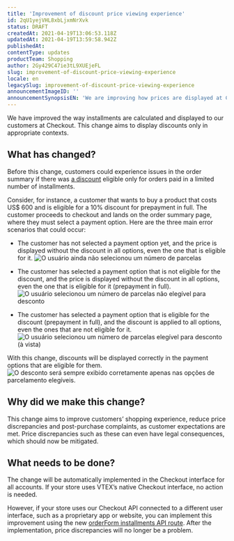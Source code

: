 ```yaml
---
title: 'Improvement of discount price viewing experience'
id: 2qU1yejVHL8xbLjxmNrXvk
status: DRAFT
createdAt: 2021-04-19T13:06:53.118Z
updatedAt: 2021-04-19T13:59:58.942Z
publishedAt: 
contentType: updates
productTeam: Shopping
author: 2Gy429C47ie3tL9XUEjeFL
slug: improvement-of-discount-price-viewing-experience
locale: en
legacySlug: improvement-of-discount-price-viewing-experience
announcementImageID: ''
announcementSynopsisEN: 'We are improving how prices are displayed at Checkout when discounts apply only to limited number of installments.'
---
```


We have improved the way installments are calculated and displayed to our customers at Checkout. This change aims to display discounts only in appropriate contexts.

## What has changed?

Before this change, customers could experience issues in the order summary if there was [a discount](https://developers.vtex.com/vtex-developer-docs/docs/using-checkout-api-to-set-a-discount) eligible only for orders paid in a limited number of installments.

Consider, for instance, a customer that wants to buy a product that costs US$ 600 and is eligible for a 10% discount for prepayment in full. The customer proceeds to checkout and lands on the order summary page, where they must select a payment option. Here are the three main error scenarios that could occur:

- The customer has not selected a payment option yet, and the price is displayed without the discount in all options, even the one that is eligible for it.
![O usuário ainda não selecionou um número de parcelas](https://images.ctfassets.net/alneenqid6w5/4dFdvU6HcZGvBWSpr0VI04/fe470a5050d3c66d98b21d978f968036/image6.png)

- The customer has selected a payment option that is not eligible for the discount, and the price is displayed without the discount in all options, even the one that is eligible for it (prepayment in full).
![O usuário selecionou um número de parcelas não elegível para desconto](https://images.ctfassets.net/alneenqid6w5/nY13uDOX3JBOJvCN5Oj2i/d931d2d73ffb7f1b8c8ddbf7310b7bc9/image8.png)

- The customer has selected a payment option that is eligible for the discount (prepayment in full), and the discount is applied to all options, even the ones that are not eligible for it.
![O usuário selecionou um número de parcelas elegível para desconto (à vista)](https://images.ctfassets.net/alneenqid6w5/3hRThIcKzoGWirn17UIXqV/bd64d486417ca73e2d510fc03e4ddd05/image2.png)

With this change, discounts will be displayed correctly in the payment options that are eligible for them.
![O desconto será sempre exibido corretamente apenas nas opções de parcelamento elegíveis.](https://images.ctfassets.net/alneenqid6w5/XBFP0W5B1wlGwpoz3In3W/99a531d3dbd3eeae102536126c849212/image4.png)

## Why did we make this change?

This change aims to improve customers’ shopping experience, reduce price discrepancies and post-purchase complaints, as customer expectations are met. Price discrepancies such as these can even have legal consequences, which should now be mitigated.

## What needs to be done?

The change will be automatically implemented in the Checkout interface for all accounts. If your store uses VTEX’s native Checkout interface, no action is needed.

However, if your store uses our Checkout API connected to a different user interface, such as a proprietary app or website, you can implement this improvement using the new [orderForm installments API route](https://developers.vtex.com/vtex-developer-docs/reference/orderform#orderforminstallments). After the implementation, price discrepancies will no longer be a problem.

